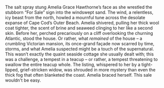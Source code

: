 The salt spray stung Amelia Grace Hawthorne’s face as she wrestled the stubborn “For Sale” sign into the windswept sand.  The wind, a relentless, icy beast from the north, howled a mournful tune across the desolate expanse of Cape Cod’s Outer Beach.  Amelia shivered, pulling her thick wool coat tighter, the scent of brine and seaweed clinging to her like a second skin.  Before her, perched precariously on a cliff overlooking the churning Atlantic, stood the house.  Or rather, what *remained* of the house – a crumbling Victorian mansion, its once-grand façade now scarred by time, storms, and what Amelia suspected might be a touch of the supernatural. This wasn’t exactly the quaint seaside cottage she usually dealt with; this was a challenge, a tempest in a teacup – or rather, a tempest threatening to swallow the entire teacup whole.  The listing, whispered to her by a tight-lipped, grief-stricken widow, was shrouded in more mystery than even the thick fog that often blanketed the coast.  Amelia braced herself.  This sale wouldn't be easy.
